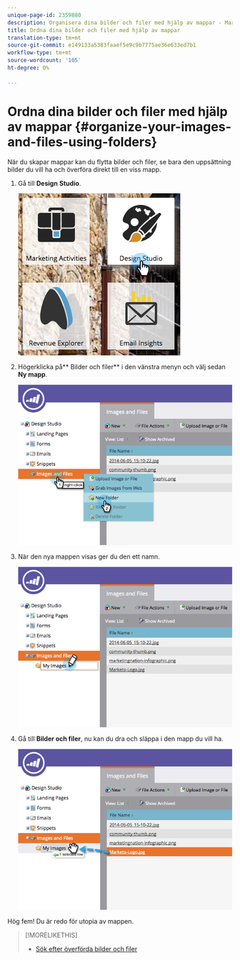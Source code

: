 ```yaml
---
unique-page-id: 2359880
description: Organisera dina bilder och filer med hjälp av mappar - Marketo Docs - Produktdokumentation
title: Ordna dina bilder och filer med hjälp av mappar
translation-type: tm+mt
source-git-commit: e149133a5383faaef5e9c9b7775ae36e633ed7b1
workflow-type: tm+mt
source-wordcount: '105'
ht-degree: 0%

---
```



# Ordna dina bilder och filer med hjälp av mappar {#organize-your-images-and-files-using-folders}

När du skapar mappar kan du flytta bilder och filer, se bara den uppsättning bilder du vill ha och överföra direkt till en viss mapp.

1. Gå till **Design** **Studio**.

   ![](assets/designstudio-7.png)

1. Högerklicka på** Bilder och filer** i den vänstra menyn och välj sedan **Ny mapp**.

   ![](assets/image2014-9-16-11-3a25-3a45.png)

1. När den nya mappen visas ger du den ett namn.

   ![](assets/image2014-9-16-11-3a25-3a53.png)

1. Gå till **Bilder och filer**, nu kan du dra och släppa i den mapp du vill ha.

   ![](assets/image2014-9-16-11-3a26-3a0.png)

Hög fem! Du är redo för utopia av mappen.

>[!MORELIKETHIS]
>
>* [Sök efter överförda bilder och filer](search-uploaded-images-and-files.md)

>



